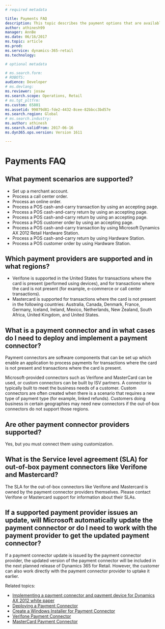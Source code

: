 ```yaml
---
# required metadata

title: Payments FAQ
description: This topic describes the payment options that are available in Dynamics 365 for Retail.
author: athinesh99
manager: AnnBe
ms.date: 06/16/2017
ms.topic: article
ms.prod: 
ms.service: dynamics-365-retail
ms.technology: 

# optional metadata

# ms.search.form: 
# ROBOTS: 
audience: Developer
# ms.devlang: 
ms.reviewer: josaw
ms.search.scope: Operations, Retail
# ms.tgt_pltfrm: 
ms.custom: 65801
ms.assetid: 99079d81-fde2-4432-8cee-82bbcc3bd57e
ms.search.region: Global
# ms.search.industry: 
ms.author: athinesh
ms.search.validFrom: 2017-06-16
ms.dyn365.ops.version: Version 1611

---
```

# Payments FAQ

## What payment scenarios are supported?
- Set up a merchant account.
- Process a call center order.
- Process an online order.
- Process a POS cash-and-carry transaction by using an accepting page.
- Process a POS cash-and-carry return by using an accepting page.
- Process a POS cash-and-carry return by using an accepting page.
- Process a POS customer order by using an accepting page.
- Process a POS cash-and-carry transaction by using Microsoft Dynamics AX 2012 Retail Hardware Station.
- Process a POS cash-and-carry return by using Hardware Station.
- Process a POS customer order by using Hardware Station.

        
## Which payment providers are supported and in what regions?
- Verifone is supported in the United States for transactions where the card is present (performed using devices), and for transactions where the card is not present (for example, e-commerce or call center transactions).
- Mastercard is supported for transactions where the card is not present in the following countries: Australia, Canada, Denmark, France, Germany, Iceland, Ireland, Mexico, Netherlands, New Zealand, South Africa, United Kingdom, and United States.


## What is a payment connector and in what cases do I need to deploy and implement a payment connector?
Payment connectors are software components that can be set up which enable an application to process payments for transactions where the card is not present and transactions where the card is present.

Microsoft-provided connectors such as Verifone and MasterCard can be used, or custom connectors can be built by ISV partners. A connector is typically built to meet the business needs of a customer. Custom connectors are often created when there is a scenario that requires a new type of payment type (for example, linked refunds). Customers doing business in certain geographies may need new connectors if the out-of-box connectors do not support those regions.
          
## Are other payment connector providers supported?
Yes, but you must connect them using customization.

## What is the Service level agreement (SLA) for out-of-box payment connectors like Verifone and Mastercard?
The SLA for the out-of-box connectors like Verifone and Mastercard is owned by the payment connector providers themselves. Please contact Verifone or Mastercard support for information about their SLAs.
        
## If a supported payment provider issues an update, will Microsoft automatically update the payment connector or do I need to work with the payment provider to get the updated payment connector?
If a payment connector update is issued by the payment connector provider, the updated version of the payment connector will be included in the next planned release of Dynamics 365 for Retail. However, the customer can also work directly with the payment connector provider to uptake it earlier.

        
Related topics: 
- [Implementing a payment connector and payment device for Dynamics AX 2012 white paper](http://download.microsoft.com/download/4/D/7/4D7C6B05-0C23-4C6C-BA13-AB62ED08AA61/The%20Guide%20to%20Implementing%20Payment%20Connector%20and%20Payment%20Device.docx)
- [Deploying a Payment Connector](deploy-payment-connector.md)
- [Create a Windows Installer for Payment Connector](create-windows-installer-payment-connector.md)
- [Verifone Payment Connector](https://dynamics.verifone.com/repo/)
- [MasterCard Payment Connector](https://www.simplify.com/microsoft/) 
